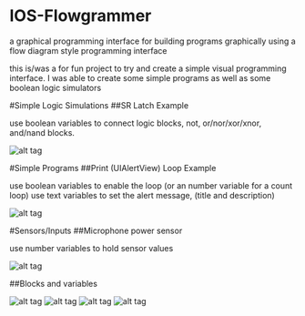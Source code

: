 # IOS-Flowgrammer
a graphical programming interface for building programs graphically using a flow diagram style programming interface

this is/was a for fun project to try and create a simple visual programming interface. I was able to create some simple programs
as well as some boolean logic simulators

#Simple Logic Simulations
##SR Latch Example

use boolean variables to connect logic blocks,  not, or/nor/xor/xnor, and/nand blocks. 

![alt tag](https://raw.github.com/nickolanack/IOS-Flowgrammer/master/sr-latch.png)


#Simple Programs
##Print (UIAlertView) Loop Example

use boolean variables to enable the loop (or an number variable for a count loop)
use text variables to set the alert message, (title and description)

![alt tag](https://raw.github.com/nickolanack/IOS-Flowgrammer/master/loop.png)


#Sensors/Inputs
##Microphone power sensor

use number variables to hold sensor values

![alt tag](https://raw.github.com/nickolanack/IOS-Flowgrammer/master/mic-sensor.png)

##Blocks and variables

![alt tag](https://raw.github.com/nickolanack/IOS-Flowgrammer/master/sensors.png)
![alt tag](https://raw.github.com/nickolanack/IOS-Flowgrammer/master/program-blocks.png)
![alt tag](https://raw.github.com/nickolanack/IOS-Flowgrammer/master/io-program-blocks.png)
![alt tag](https://raw.github.com/nickolanack/IOS-Flowgrammer/master/variabls.png)
